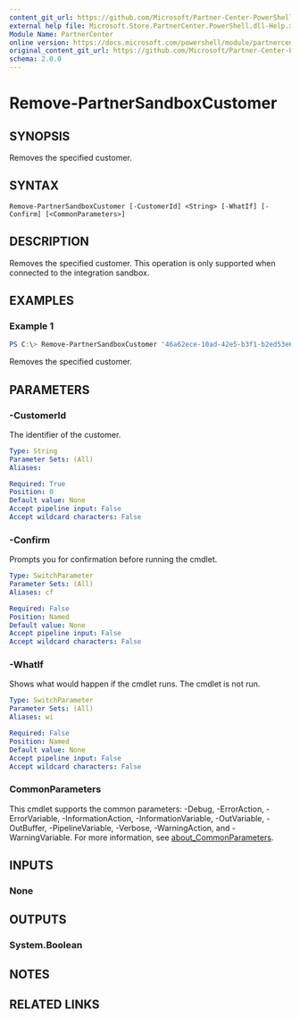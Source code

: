 ```yaml
---
content_git_url: https://github.com/Microsoft/Partner-Center-PowerShell/blob/master/docs/help/Remove-PartnerSandboxCustomer.md
external help file: Microsoft.Store.PartnerCenter.PowerShell.dll-Help.xml
Module Name: PartnerCenter
online version: https://docs.microsoft.com/powershell/module/partnercenter/Remove-PartnerSandboxCustomer
original_content_git_url: https://github.com/Microsoft/Partner-Center-PowerShell/blob/master/docs/help/Remove-PartnerSandboxCustomer.md
schema: 2.0.0
---
```


# Remove-PartnerSandboxCustomer

## SYNOPSIS
Removes the specified customer.

## SYNTAX

```
Remove-PartnerSandboxCustomer [-CustomerId] <String> [-WhatIf] [-Confirm] [<CommonParameters>]
```

## DESCRIPTION
Removes the specified customer. This operation is only supported when connected to the integration sandbox.

## EXAMPLES

### Example 1
```powershell
PS C:\> Remove-PartnerSandboxCustomer '46a62ece-10ad-42e5-b3f1-b2ed53e6fc08'
```

Removes the specified customer.

## PARAMETERS

### -CustomerId
The identifier of the customer.

```yaml
Type: String
Parameter Sets: (All)
Aliases:

Required: True
Position: 0
Default value: None
Accept pipeline input: False
Accept wildcard characters: False
```

### -Confirm
Prompts you for confirmation before running the cmdlet.

```yaml
Type: SwitchParameter
Parameter Sets: (All)
Aliases: cf

Required: False
Position: Named
Default value: None
Accept pipeline input: False
Accept wildcard characters: False
```

### -WhatIf
Shows what would happen if the cmdlet runs.
The cmdlet is not run.

```yaml
Type: SwitchParameter
Parameter Sets: (All)
Aliases: wi

Required: False
Position: Named
Default value: None
Accept pipeline input: False
Accept wildcard characters: False
```

### CommonParameters
This cmdlet supports the common parameters: -Debug, -ErrorAction, -ErrorVariable, -InformationAction, -InformationVariable, -OutVariable, -OutBuffer, -PipelineVariable, -Verbose, -WarningAction, and -WarningVariable. For more information, see [about_CommonParameters](http://go.microsoft.com/fwlink/?LinkID=113216).

## INPUTS

### None

## OUTPUTS

### System.Boolean

## NOTES

## RELATED LINKS
